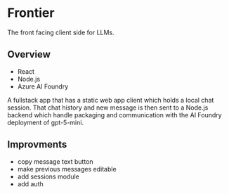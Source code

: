 # Frontier

The front facing client side for LLMs.

## Overview

- React
- Node.js
- Azure AI Foundry

A fullstack app that has a static web app client which holds a local chat session.
That chat history and new message is then sent to a Node.js backend which handle packaging and communication with the AI Foundry deployment of gpt-5-mini.

## Improvments
- copy message text button
- make previous messages editable
- add sessions module
- add auth
